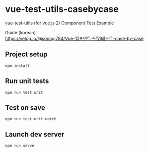 # vue-test-utils-casebycase

vue-test-utils (for vue.js 2) Component Test Example

Guide (korean)  
https://velog.io/@sonagi784/Vue-컴포넌트-단위테스트-case-by-case

## Project setup

```
npm install
```

## Run unit tests

```
npm run test:unit
```

## Test on save

```
npm run test:unit-watch
```

## Launch dev server

```
npm run serve
```
